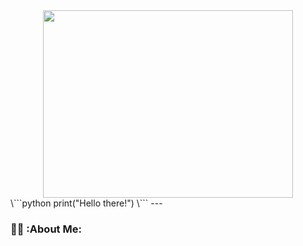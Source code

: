<div id="header" align="center">
  <img src="https://media.giphy.com/media/XE7bVU1G502OLdJR8a/giphy.gif" width="400" height="300"/>
</div>
\```python
print("Hello there!")
\```
---

### :man_technologist: :About Me:
